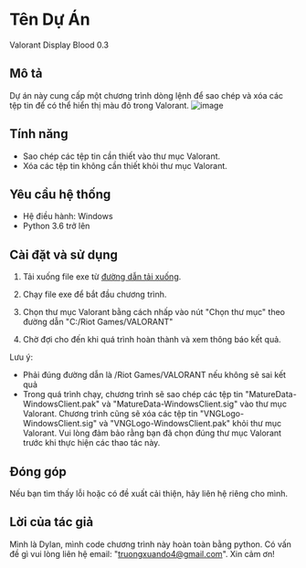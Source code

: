 # Tên Dự Án
Valorant Display Blood 0.3

## Mô tả

Dự án này cung cấp một chương trình dòng lệnh để sao chép và xóa các tệp tin để có thể hiển thị màu đỏ trong Valorant.
![image](https://github.com/truongxuandoz/DisplayBloodValorant0.3/assets/89763401/8a00903f-2031-44cb-87b3-a2b186fcab16)


## Tính năng

- Sao chép các tệp tin cần thiết vào thư mục Valorant.
- Xóa các tệp tin không cần thiết khỏi thư mục Valorant.

## Yêu cầu hệ thống

- Hệ điều hành: Windows
- Python 3.6 trở lên

## Cài đặt và sử dụng

1. Tải xuống file exe từ [đường dẫn tải xuống](link_to_download).
2. Chạy file exe để bắt đầu chương trình.
3. Chọn thư mục Valorant bằng cách nhấp vào nút "Chọn thư mục" theo đường dẫn "C:/Riot Games/VALORANT" 

4. Chờ đợi cho đến khi quá trình hoàn thành và xem thông báo kết quả.

Lưu ý:
-	Phải đúng đường dẫn là /Riot Games/VALORANT nếu không sẽ sai kết quả
-	Trong quá trình chạy, chương trình sẽ sao chép các tệp tin "MatureData-WindowsClient.pak" và "MatureData-WindowsClient.sig" vào thư mục Valorant. Chương trình cũng sẽ xóa các tệp tin "VNGLogo-WindowsClient.sig" và "VNGLogo-WindowsClient.pak" khỏi thư mục Valorant. Vui lòng đảm bảo rằng bạn đã chọn đúng thư mục Valorant trước khi thực hiện các thao tác này.

## Đóng góp

Nếu bạn tìm thấy lỗi hoặc có đề xuất cải thiện, hãy liên hệ riêng cho mình.


## Lời của tác giả
Mình là Dylan, mình code chương trình này hoàn toàn bằng python. Có vấn đề gì vui lòng liên hệ email: "truongxuando4@gmail.com". Xin cảm ơn!



